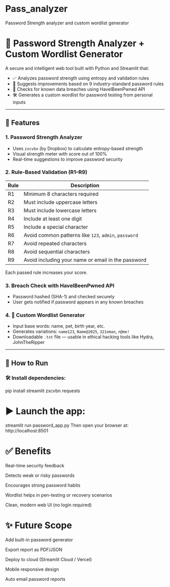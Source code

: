 # Pass_analyzer
Password Strength analyzer and custom wordlist generator

# 🔐 Password Strength Analyzer + Custom Wordlist Generator

A secure and intelligent web tool built with Python and Streamlit that:

- ✅ Analyzes password strength using entropy and validation rules  
- 🧠 Suggests improvements based on 9 industry-standard password rules  
- 📡 Checks for known data breaches using HaveIBeenPwned API  
- 🛠️ Generates a custom wordlist for password testing from personal inputs

---

## 🎯 Features

### 1. Password Strength Analyzer
- Uses `zxcvbn` (by Dropbox) to calculate entropy-based strength
- Visual strength meter with score out of 100%
- Real-time suggestions to improve password security

### 2. Rule-Based Validation (R1–R9)
| Rule | Description |
|------|-------------|
| R1 | Minimum 8 characters required |
| R2 | Must include uppercase letters |
| R3 | Must include lowercase letters |
| R4 | Include at least one digit |
| R5 | Include a special character |
| R6 | Avoid common patterns like `123`, `admin`, `password` |
| R7 | Avoid repeated characters |
| R8 | Avoid sequential characters |
| R9 | Avoid including your name or email in the password |

Each passed rule increases your score.

### 3. Breach Check with HaveIBeenPwned API
- Password hashed (SHA-1) and checked securely
- User gets notified if password appears in any known breaches

### 4. 🧰 Custom Wordlist Generator
- Input base words: name, pet, birth year, etc.
- Generates variations: `name123`, `Name@2025`, `321eman`, `n@me!`
- Downloadable `.txt` file — usable in ethical hacking tools like Hydra, JohnTheRipper

---

## 🚀 How to Run

### 🛠 Install dependencies:

pip install streamlit zxcvbn requests

# ▶️ Launch the app:
streamlit run password_app.py
Then open your browser at: http://localhost:8501


# ✅ Benefits
Real-time security feedback

Detects weak or risky passwords

Encourages strong password habits

Wordlist helps in pen-testing or recovery scenarios

Clean, modern web UI (no login required)

# ✨ Future Scope
Add built-in password generator

Export report as PDF/JSON

Deploy to cloud (Streamlit Cloud / Vercel)

Mobile responsive design

Auto email password reports




